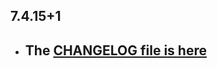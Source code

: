 ## 7.4.15+1

- ## The [CHANGELOG file is here](https://www.canardoux.xyz/tau_sound/doc/pages/flutter-sound/api/topics/changelog.html)

